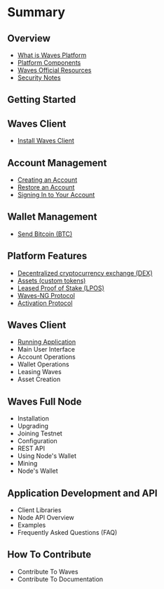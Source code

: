 # Summary

## Overview

* [What is Waves Platform](README.md)
* [Platform Components](platform-components.md)
* [Waves Official Resources ](waves-official-resources.md)
* [Security Notes](security-notes.md)

## Getting Started

## Waves Client

* [Install Waves Client](waves-client/install-waves-client.md)

## Account Management

* [Creating an Account](getting-started/creating-account.md)
* [Restore an Account](getting-started/restoring-account-from-the-seed.md)
* [Signing In to Your Account](getting-started/signing-in-to-your-account.md)

## Wallet Management

* [Send Bitcoin \(BTC\)](wallet-management/send-bitcoin-btc.md)

## Platform Features

* [Decentralized cryptocurrency exchange \(DEX\)](decentralized-cryptocurrency-exchange-dex.md)
* [Assets \(custom tokens\)](assets-custom-tokens.md)
* [Leased Proof of Stake \(LPOS\)](leased-proof-of-stake-lpos.md)
* [Waves-NG Protocol](waves-ng-protocol.md)
* [Activation Protocol](activation-protocol.md)

## Waves Client

* [Running Application](waves-client/running-application.md)
* Main User Interface
* Account Operations
* Wallet Operations
* Leasing Waves
* Asset Creation

## Waves Full Node

* Installation
* Upgrading
* Joining Testnet
* Configuration
* REST API
* Using Node's Wallet
* Mining
* Node's Wallet

## Application Development and API

* Client Libraries
* Node API Overview
* Examples
* Frequently Asked Questions \(FAQ\)

## How To Contribute

* Contribute To Waves
* Contribute To Documentation

